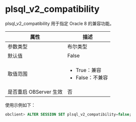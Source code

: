 plsql_v2_compatibility 
===========================================

plsql_v2_compatibility 用于指定 Oracle 8 的兼容功能。


|        属性        |                                                      描述                                                       |
|------------------|---------------------------------------------------------------------------------------------------------------|
| 参数类型             | 布尔类型                                                                                                          |
| 默认值              | False                                                                                                         |
| 取值范围             | <ul><li>True：兼容  </li><li> False：不兼容  </li></ul>  |
| 是否重启 OBServer 生效 | 否                                                                                                             |



使用示例如下：

```sql
obclient> ALTER SESSION SET plsql_v2_compatibility=false;
```


